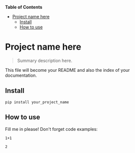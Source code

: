 <!-- START doctoc generated TOC please keep comment here to allow auto update -->
<!-- DON'T EDIT THIS SECTION, INSTEAD RE-RUN doctoc TO UPDATE -->
**Table of Contents**

- [Project name here](#project-name-here)
  - [Install](#install)
  - [How to use](#how-to-use)

<!-- END doctoc generated TOC please keep comment here to allow auto update -->

# Project name here
> Summary description here.


This file will become your README and also the index of your documentation.

## Install

`pip install your_project_name`

## How to use

Fill me in please! Don't forget code examples:

```
1+1
```




    2


